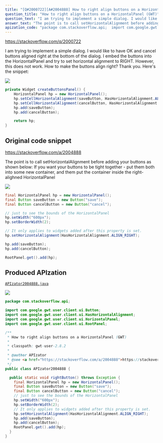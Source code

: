 ```yaml
---
title: "[Q#2000722][A#2004888] How to right align buttons on a HorizontalPanel (GWT)"
question_title: "How to right align buttons on a HorizontalPanel (GWT)"
question_text: "I am trying to implement a simple dialog. I would like to have OK and cancel buttons aligned right at the bottom of the dialog. I embed the buttons into the HorizontalPanel and try to set horizontal alignment to RIGHT. However, this does not work. How to make the buttons align right? Thank you. Here's the snippet:"
answer_text: "The point is to call setHorizontalAlignment before adding your buttons as shown below: If you want your buttons to be tight together - put them both into some new container, and them put the container inside the right-alighned HorizontalPanel"
apization_code: "package com.stackoverflow.api;  import com.google.gwt.user.client.ui.Button; import com.google.gwt.user.client.ui.HasHorizontalAlignment; import com.google.gwt.user.client.ui.HorizontalPanel; import com.google.gwt.user.client.ui.RootPanel;  /**  * How to right align buttons on a HorizontalPanel (GWT)  *  * classpath: gwt-user-2.8.2  *  * @author APIzator  * @see <a href=\"https://stackoverflow.com/a/2004888\">https://stackoverflow.com/a/2004888</a>  */ public class APIzator2004888 {    public static void rightButton() throws Exception {     final HorizontalPanel hp = new HorizontalPanel();     final Button saveButton = new Button(\"save\");     final Button cancelButton = new Button(\"cancel\");     // just to see the bounds of the HorizontalPanel     hp.setWidth(\"600px\");     hp.setBorderWidth(2);     // It only applies to widgets added after this property is set.     hp.setHorizontalAlignment(HasHorizontalAlignment.ALIGN_RIGHT);     hp.add(saveButton);     hp.add(cancelButton);     RootPanel.get().add(hp);   } }"
---
```


https://stackoverflow.com/q/2000722

I am trying to implement a simple dialog. I would like to have OK and cancel buttons aligned right at the bottom of the dialog. I embed the buttons into the HorizontalPanel and try to set horizontal alignment to RIGHT. However, this does not work. How to make the buttons align right? Thank you.
Here&#x27;s the snippet:


<div class="code-logo"><img src="/stackoverflow.png" /></div>

```java
private Widget createButtonsPanel() {
    HorizontalPanel hp = new HorizontalPanel();
    hp.setCellHorizontalAlignment(saveButton, HasHorizontalAlignment.ALIGN_RIGHT);
    hp.setCellHorizontalAlignment(cancelButton, HasHorizontalAlignment.ALIGN_RIGHT);
    hp.add(saveButton);
    hp.add(cancelButton);       

    return hp;
}
```


## Original code snippet

https://stackoverflow.com/a/2004888

The point is to call setHorizontalAlignment before adding your buttons as shown below:
If you want your buttons to be tight together - put them both into some new container, and them put the container inside the right-alighned HorizontalPanel

<div class="code-logo"><img src="/stackoverflow.png" /></div>

```java
final HorizontalPanel hp = new HorizontalPanel();
final Button saveButton = new Button("save");
final Button cancelButton = new Button("cancel");

// just to see the bounds of the HorizontalPanel
hp.setWidth("600px");
hp.setBorderWidth(2);

// It only applies to widgets added after this property is set.
hp.setHorizontalAlignment(HasHorizontalAlignment.ALIGN_RIGHT);

hp.add(saveButton);
hp.add(cancelButton);

RootPanel.get().add(hp);
```

## Produced APIzation

[`APIzator2004888.java`](https://github.com/blind-papers/apization-temp-data/raw/main/search/APIzator2004888.java)

<div class="code-logo"><img src="/apizator.png" /></div>

```java
package com.stackoverflow.api;

import com.google.gwt.user.client.ui.Button;
import com.google.gwt.user.client.ui.HasHorizontalAlignment;
import com.google.gwt.user.client.ui.HorizontalPanel;
import com.google.gwt.user.client.ui.RootPanel;

/**
 * How to right align buttons on a HorizontalPanel (GWT)
 *
 * classpath: gwt-user-2.8.2
 *
 * @author APIzator
 * @see <a href="https://stackoverflow.com/a/2004888">https://stackoverflow.com/a/2004888</a>
 */
public class APIzator2004888 {

  public static void rightButton() throws Exception {
    final HorizontalPanel hp = new HorizontalPanel();
    final Button saveButton = new Button("save");
    final Button cancelButton = new Button("cancel");
    // just to see the bounds of the HorizontalPanel
    hp.setWidth("600px");
    hp.setBorderWidth(2);
    // It only applies to widgets added after this property is set.
    hp.setHorizontalAlignment(HasHorizontalAlignment.ALIGN_RIGHT);
    hp.add(saveButton);
    hp.add(cancelButton);
    RootPanel.get().add(hp);
  }
}

```